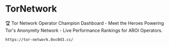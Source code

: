 # TorNetwork
🏆 Tor Network Operator Champion Dashboard - Meet the Heroes Powering Tor's Anonymity Network - Live Performance Rankings for AROI Operators.

```
https://tor-network.0xc0d3.cc/
```
